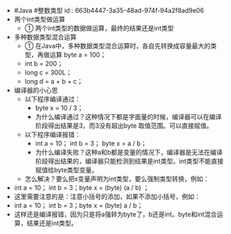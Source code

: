 - #Java #整数类型
  id:: 663b4447-3a35-48ad-974f-94a2f8ad9e06
- 两个int类型做运算
	- ① 两个int类型的数据做运算，最终的结果还是int类型
- 多种数据类型混合运算
	- ① 在Java中，多种数据类型混合运算时，各自先转换成容量最大的类型，再做运算 byte a = 100；
	- int b = 200；
	- long c = 300L；
	- long d = a + b + c；
- 编译器的小心思
	- 以下程序编译通过：
		- byte x = 10 / 3；
		- 为什么编译通过？这种情况下都是字面量的时候，编译器可以在编译阶段得出结果是3，而3没有超出byte 取值范围。可以直接赋值。
	- 以下程序编译报错：
		- int a = 10； int b = 3； byte x = a / b；
		- 为什么编译失败？这种a和b都是变量的情况下，编译器是无法在编译阶段得出结果的，编译器只能检测到结果是int类型。int类型不能直接赋值给byte类型变量。
	- 怎么解决？要么把x变量声明为int类型，要么强制类型转换，例如：
- int a = 10； int b = 3；byte x = (byte) (a / b) ；
- 这里需要注意的是：注意小括号的添加，如果不添加小括号，例如：
- int a = 10； int b = 3；byte x = (byte) a / b；
- 这样还是编译报错，因为只是将a强转为byte了，b还是int。byte和int混合运算，结果还是int类型。